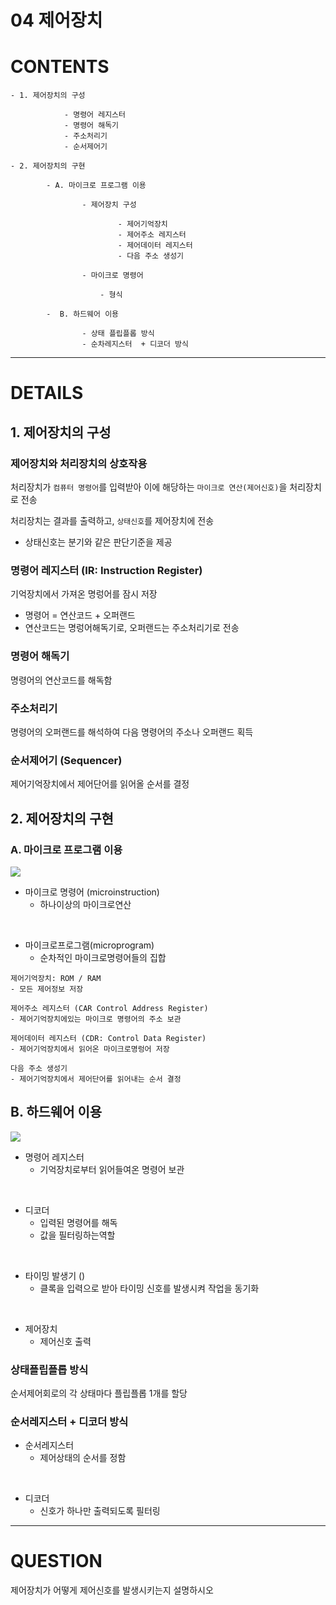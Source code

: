 # 04 제어장치

# CONTENTS

    - 1. 제어장치의 구성

                - 명령어 레지스터
                - 명령어 해독기
                - 주소처리기
                - 순서제어기
    
    - 2. 제어장치의 구현

            - A. 마이크로 프로그램 이용
                    
                    - 제어장치 구성 
                    
                            - 제어기억장치
                            - 제어주소 레지스터
                            - 제어데이터 레지스터
                            - 다음 주소 생성기
                    
                    - 마이크로 명령어
                    
                        - 형식
                
            -  B. 하드웨어 이용
                    
                    - 상태 플립플롭 방식
                    - 순차레지스터  + 디코더 방식

---

# DETAILS

## 1. 제어장치의 구성

### 제어장치와 처리장치의 상호작용

처리장치가 `컴퓨터 명령어`를 입력받아 이에 해당하는  `마이크로 연산(제어신호)`을 처리장치로 전송

처리장치는 결과를 출력하고, `상태신호`를 제어장치에 전송
- 상태신호는 분기와 같은 판단기준을 제공

### 명령어 레지스터 (IR: Instruction Register)

기억장치에서 가져온 명렁어를 잠시 저장

- 명령어 = 연산코드 + 오퍼랜드
- 연산코드는 명렁어해독기로, 오퍼랜드는 주소처리기로 전송

### 명령어 해독기

명령어의 연산코드를 해독함

### 주소처리기

명령어의 오퍼랜드를 해석하여 다음 명령어의 주소나 오퍼랜드 획득

### 순서제어기 (Sequencer)

제어기억장치에서 제어단어를 읽어올 순서를 결정

## 2. 제어장치의 구현

### A. 마이크로 프로그램 이용

![](https://www.geeksforgeeks.org/wp-content/uploads/2-9.jpg)

- 마이크로 명령어 (microinstruction)
    - 하나이상의 마이크로연산

<br>

- 마이크로프로그램(microprogram)
    - 순차적인 마이크로명령어들의 집합


```
제어기억장치: ROM / RAM 
- 모든 제어정보 저장

제어주소 레지스터 (CAR Control Address Register)
- 제어기억장치에있는 마이크로 명령어의 주소 보관

제어데이터 레지스터 (CDR: Control Data Register)
- 제어기억장치에서 읽어온 마이크로명렁어 저장

다음 주소 생성기
- 제어기억장치에서 제어단어를 읽어내는 순서 결정
```

## B. 하드웨어 이용


![](https://www.geeksforgeeks.org/wp-content/uploads/1-9.jpg)

- 명령어 레지스터
    - 기억장치로부터 읽어들여온 명령어 보관

<BR>

- 디코더
    - 입력된 명령어를 해독
    - 값을 필터링하는역할

<br>

- 타이밍 발생기 ()
    - 클록을 입력으로 받아 타이밍 신호를 발생시켜 작업을 동기화

<br>


- 제어장치
    - 제어신호 출력


### 상태플립플롭 방식

순서제어회로의 각 상태마다 플립플롭 1개를 할당


### 순서레지스터 + 디코더 방식

- 순서레지스터
    - 제어상태의 순서를 정함

<br>

- 디코더
    - 신호가 하나만 출력되도록 필터링


---

# QUESTION

제어장치가 어떻게 제어신호를 발생시키는지 설명하시오